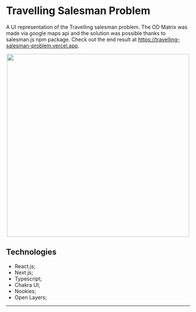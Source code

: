 # Travelling Salesman Problem

A UI representation of the Travelling salesman problem. The OD Matrix was made via google maps api and the solution was possible thanks to salesman.js npm package. Check out the end result at https://travelling-salesman-problem.vercel.app.

<p align="center">
    <img width="500px" src="https://user-images.githubusercontent.com/68255804/153514585-f8d92cfd-92eb-4ac3-8a1e-d6a39a02f086.gif" />
</p>

## Technologies

-   React.js;
-   Next.js;
-   Typescript;
-   Chakra UI;
-   Nookies;
-   Open Layers;

---
